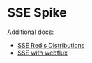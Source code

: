 # SSE Spike

Additional docs:

* [SSE Redis Distributions](https://www.geekyhacker.com/distributed-sse-with-spring-sseemitter-and-redis-pub-sub/)
* [SSE with webflux](https://www.baeldung.com/spring-server-sent-events)
